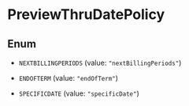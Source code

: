 

# PreviewThruDatePolicy

## Enum


* `NEXTBILLINGPERIODS` (value: `"nextBillingPeriods"`)

* `ENDOFTERM` (value: `"endOfTerm"`)

* `SPECIFICDATE` (value: `"specificDate"`)




